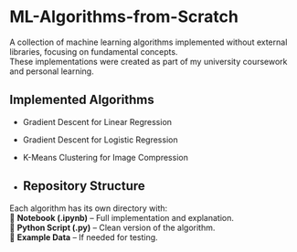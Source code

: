 # ML-Algorithms-from-Scratch
A collection of machine learning algorithms implemented without external libraries, focusing on fundamental concepts.  
These implementations were created as part of my university coursework and personal learning.  

## Implemented Algorithms  
-  Gradient Descent for Linear Regression  
-  Gradient Descent for Logistic Regression  
-  K-Means Clustering for Image Compression

-  ## Repository Structure  
Each algorithm has its own directory with:  
📂 **Notebook (.ipynb)** – Full implementation and explanation.  
📂 **Python Script (.py)** – Clean version of the algorithm.  
📂 **Example Data** – If needed for testing.  
